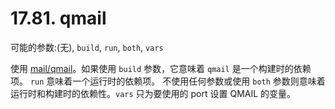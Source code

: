 # 17.81. qmail

可能的参数:(无), `build`, `run`, `both`, `vars`

使用 [mail/qmail](https://cgit.freebsd.org/ports/tree/mail/qmail/pkg-descr)。如果使用 `build` 参数，它意味着 `qmail` 是一个构建时的依赖项。 `run` 意味着一个运行时的依赖项。
不使用任何参数或使用 `both` 参数则意味着运行时和构建时的依赖性。`vars` 只为要使用的 port 设置 QMAIL 的变量。
